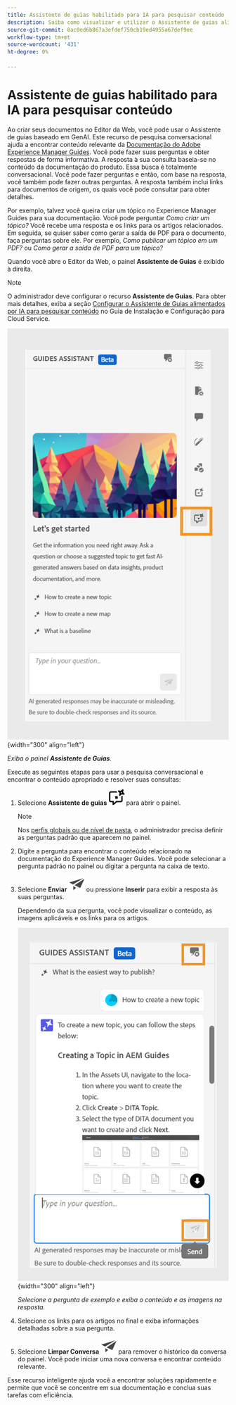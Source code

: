 ```yaml
---
title: Assistente de guias habilitado para IA para pesquisar conteúdo
description: Saiba como visualizar e utilizar o Assistente de guias alimentado por IA no Editor da Web.
source-git-commit: 8ac0ed6b867a3efdef750cb19ed4955a67def9ee
workflow-type: tm+mt
source-wordcount: '431'
ht-degree: 0%

---
```



# Assistente de guias habilitado para IA para pesquisar conteúdo



Ao criar seus documentos no Editor da Web, você pode usar o Assistente de guias baseado em GenAI. Este recurso de pesquisa conversacional ajuda a encontrar conteúdo relevante da [Documentação do Adobe Experience Manager Guides](https://experienceleague.adobe.com/en/docs/experience-manager-guides/using/overview).
Você pode fazer suas perguntas e obter respostas de forma informativa. A resposta à sua consulta baseia-se no conteúdo da documentação do produto. Essa busca é totalmente conversacional. Você pode fazer perguntas e então, com base na resposta, você também pode fazer outras perguntas. A resposta também inclui links para documentos de origem, os quais você pode consultar para obter detalhes.

Por exemplo, talvez você queira criar um tópico no Experience Manager Guides para sua documentação. Você pode perguntar *Como criar um tópico?* Você recebe uma resposta e os links para os artigos relacionados. Em seguida, se quiser saber como gerar a saída de PDF para o documento, faça perguntas sobre ele. Por exemplo, *Como publicar um tópico em um PDF?* ou *Como gerar a saída de PDF para um tópico?*



Quando você abre o Editor da Web, o painel **Assistente de Guias** é exibido à direita.



>[!NOTE]
>
> O administrador deve configurar o recurso **Assistente de Guias**. Para obter mais detalhes, exiba a seção [Configurar o Assistente de Guias alimentados por IA para pesquisar conteúdo](../cs-install-guide/conf-guides-assistant.md) no Guia de Instalação e Configuração para Cloud Service.

![Painel do assistente de guias](images/guides-assistant-panel.png){width="300" align="left"}

*Exiba o painel **Assistente de Guias**.*

Execute as seguintes etapas para usar a pesquisa conversacional e encontrar o conteúdo apropriado e resolver suas consultas:

1. Selecione **Assistente de guias** ![Ícone do assistente de guias](images/guides-assistant-icon.svg) para abrir o painel.



   >[!NOTE]
   >
   > Nos [perfis globais ou de nível de pasta](../cs-install-guide/conf-folder-level.md#conf-ai-guides-assistant), o administrador precisa definir as perguntas padrão que aparecem no painel.

1. Digite a pergunta para encontrar o conteúdo relacionado na documentação do Experience Manager Guides. Você pode selecionar a pergunta padrão no painel ou digitar a pergunta na caixa de texto.

1. Selecione **Enviar** ![Enviar ícone](images/send-icon.svg) ou pressione **Inserir** para exibir a resposta às suas perguntas.

   Dependendo da sua pergunta, você pode visualizar o conteúdo, as imagens aplicáveis e os links para os artigos.

   ![Resposta do painel do assistente de guias](images/guides-assistant-panel-response.png){width="300" align="left"}


   *Selecione a pergunta de exemplo e exiba o conteúdo e as imagens na resposta.*





1. Selecione os links para os artigos no final e exiba informações detalhadas sobre a sua pergunta.


1. Selecione **Limpar Conversa** ![limpar conversa](images/clear-conversation-icon.svg) para remover o histórico da conversa do painel. Você pode iniciar uma nova conversa e encontrar conteúdo relevante.

Esse recurso inteligente ajuda você a encontrar soluções rapidamente e permite que você se concentre em sua documentação e conclua suas tarefas com eficiência.